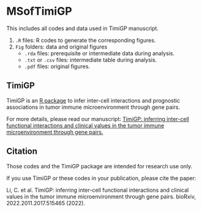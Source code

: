 # MSofTimiGP
This includes all codes and data used in TimiGP manuscript.
  1. `.R` files: R codes to generate the corresponding figures.
  2. `Fig` folders: data and original figures
     - `.rda` files: prerequisite or intermediate data during analysis.
     - `.txt` or `.csv` files: intermediate table during analysis.
     - `.pdf` files: original figures.

## TimiGP 

TimiGP is an [R package](https://github.com/CSkylarL/TimiGP) to infer inter-cell interactions and prognostic associations in tumor immune microenvironment through gene pairs.

For more details, please read our manuscript: [TimiGP: inferring inter-cell functional interactions and clinical values in the tumor immune microenvironment through gene pairs.](https://www.biorxiv.org/content/10.1101/2022.11.17.515465v1.full)

## Citation
Those codes and the TimiGP package are intended for research use only. 

If you use TimiGP or these codes in your publication, please cite the paper: 

Li, C. et al. TimiGP: inferring inter-cell functional interactions and clinical values in the tumor immune microenvironment through gene pairs. bioRxiv, 2022.2011.2017.515465 (2022).
